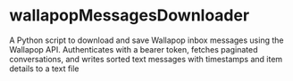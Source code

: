 # wallapopMessagesDownloader
A Python script to download and save Wallapop inbox messages using the Wallapop API. Authenticates with a bearer token, fetches paginated conversations, and writes sorted text messages with timestamps and item details to a text file
